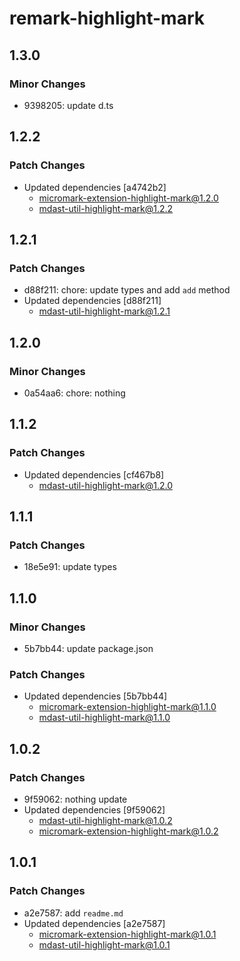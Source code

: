 # remark-highlight-mark

## 1.3.0

### Minor Changes

- 9398205: update d.ts

## 1.2.2

### Patch Changes

- Updated dependencies [a4742b2]
  - micromark-extension-highlight-mark@1.2.0
  - mdast-util-highlight-mark@1.2.2

## 1.2.1

### Patch Changes

- d88f211: chore: update types and add `add` method
- Updated dependencies [d88f211]
  - mdast-util-highlight-mark@1.2.1

## 1.2.0

### Minor Changes

- 0a54aa6: chore: nothing

## 1.1.2

### Patch Changes

- Updated dependencies [cf467b8]
  - mdast-util-highlight-mark@1.2.0

## 1.1.1

### Patch Changes

- 18e5e91: update types

## 1.1.0

### Minor Changes

- 5b7bb44: update package.json

### Patch Changes

- Updated dependencies [5b7bb44]
  - micromark-extension-highlight-mark@1.1.0
  - mdast-util-highlight-mark@1.1.0

## 1.0.2

### Patch Changes

- 9f59062: nothing update
- Updated dependencies [9f59062]
  - mdast-util-highlight-mark@1.0.2
  - micromark-extension-highlight-mark@1.0.2

## 1.0.1

### Patch Changes

- a2e7587: add `readme.md`
- Updated dependencies [a2e7587]
  - micromark-extension-highlight-mark@1.0.1
  - mdast-util-highlight-mark@1.0.1
